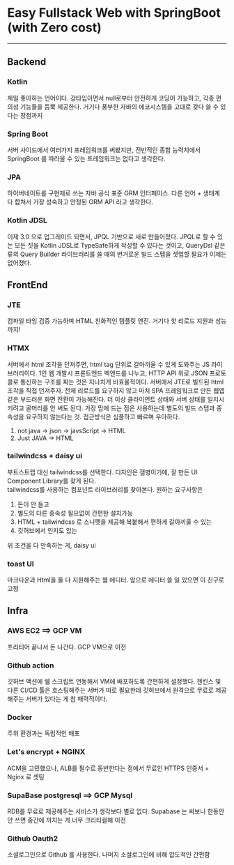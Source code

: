 

# Easy Fullstack Web with SpringBoot (with Zero cost)

- - -

## Backend

### Kotlin

제일 좋아하는 언어이다. 강타입이면서 null로부터 안전하게 코딩이 가능하고, 각종 편의성 기능들을 듬뿍 제공한다.
거기다 풍부한 자바의 에코시스템을 고대로 갖다 쓸 수 있다는 장점까지

### Spring Boot

서버 사이드에서 여러가지 프레임워크를 써봤지만, 전반적인 종합 능력치에서 SpringBoot 를 따라올 수 있는 프레임워크는 없다고 생각한다.

### JPA

하이버네이트를 구현체로 쓰는 자바 공식 표준 ORM 인터페이스. 다른 언어 + 생태계 다 합쳐서 가장 성숙하고 안정된 ORM API 라고 생각한다.

### Kotlin JDSL

이제 3.0 으로 업그레이드 되면서, JPQL 기반으로 새로 만들어졌다. JPQL로 할 수 있는 모든 짓을 Kotlin JDSL로 TypeSafe하게 작성할 수 있다는 것이고,
QueryDsl 같은 류의 Query Builder 라이브러리를 쓸 때의 번거로운 빌드 스텝을 셋업할 필요가 이제는 없어졌다.


## FrontEnd

### JTE

컴파일 타임 검증 가능하며 HTML 친화적인 템플릿 엔진. 거기다 핫 리로드 지원과 성능까지!

### HTMX

서버에서 html 조각을 던져주면, html tag 단위로 갈아끼울 수 있게 도와주는 JS 라이브러리이다.
1인 웹 개발시 프론트엔드 벡엔드를 나누고, HTTP API 위로 JSON 프로토콜로 통신하는 구조를 짜는 것은 지나치게 비효율적이다.
서버에서 JTE로 빌드된 html 조각을 직접 던져주자. 전체 리로드를 요구하지 않고 마치 SPA 프레임워크로 만든 웹앱같은 부드러운 화면 전환이 가능해진다.
더 이상 클라이언트 상태와 서버 상태를 일치시키려고 골머리를 안 써도 된다. 가장 맘에 드는 점은 사용하는데 별도의 빌드 스텝과 종속성을 요구하지 않는다는 것.
접근방식은 심플하고 빠르며 우아하다.

1. not java -> json -> javsScript -> HTML
2. Just JAVA -> HTML

### tailwindcss + daisy ui

부트스트랩 대신 tailwindcss를 선택한다.
디자인은 잼병이기에, 잘 만든 UI Component Library를 찾게 된다.   
tailwindcss를 사용하는 컴포넌트 라이브러리를 찾아본다. 원하는 요구사항은

1. 돈이 안 들고
2. 별도의 다른 종속성 필요없이 간편한 설치가능
3. HTML + tailwindcss 로 스니펫을 제공해 복붙해서 편하게 갈아끼울 수 있는
4. 깃허브에서 인지도 있는

위 조건을 다 만족하는 게, daisy ui

### toast UI

마크다운과 Html을 둘 다 지원해주는 웹 에디터. 앞으로 에디터 쓸 일 있으면 이 친구로 고정


## Infra

### AWS EC2 ==> GCP VM

프리티어 끝나서 돈 나간다. GCP VM으로 이전

### Github action

깃허브 액션에 쉘 스크립트 연동해서 VM에 배포하도록 간편하게 설정했다. 젠킨스 및 다른 CI/CD 툴은 호스팅해주는 서버가
따로 필요한데 깃허브에서 원격으로 무료로 제공해주는 서버가 있다는 게 참 매력적이다.

### Docker

주위 환경과는 독립적인 배포

### Let's encrypt + NGINX

ACM을 고민했으나, ALB를 필수로 동반한다는 점에서 무료인 HTTPS 인증서 + Nginx 로 셋팅

### SupaBase postgresql ==> GCP Mysql

RDB를 무료로 제공해주는 서비스가 생각보다 별로 없다. Supabase 는 써보니 한동안 안 쓰면 중간에 꺼지는 게 너무 크리티컬해 이전

### Github Oauth2

소셜로그인으로 Github 를 사용한다. 나머지 소셜로그인에 비해 압도적인 간편함
